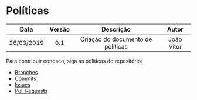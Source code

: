# Políticas

| Data       | Versão | Descrição            | Autor             |
|:----------:|:------:|:--------------------:|:-----------------:|
| 26/03/2019 | 0.1 | Criação do documento de políticas  | João Vitor|

Para contribuir conosco, siga as políticas do repositório:
  - [Branches](/docs/policies/branches.md)
  - [Commits](/docs/policies/commits.md)
  - [Issues](/docs/policies/issues.md)
  - [Pull Requests](/docs/policies/pull_request.md)